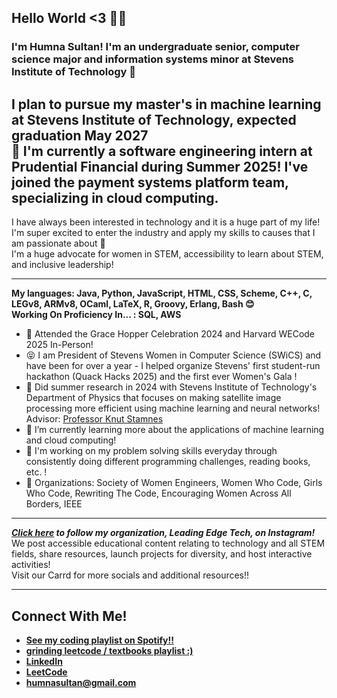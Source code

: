 ## Hello World <3 👩‍💻
### I'm Humna Sultan! I'm an undergraduate senior, computer science major and information systems minor at Stevens Institute of Technology 🦆   
I plan to pursue my master's in machine learning at Stevens Institute of Technology, expected graduation May 2027      
🎉 **I'm currently a software engineering intern at Prudential Financial during Summer 2025!**
I've joined the payment systems platform team, specializing in cloud computing.
-
I have always been interested in technology and it is a huge part of my life! I'm super excited to enter the industry and apply my skills to causes that I am passionate about 💜  
I'm a huge advocate for women in STEM, accessibility to learn about STEM, and inclusive leadership!  

---

**My languages: Java, Python, JavaScript, HTML, CSS, Scheme, C++, C, LEGv8, ARMv8, OCaml, LaTeX, R, Groovy, Erlang, Bash 😊**  
**Working On Proficiency In... : SQL, AWS**
- 🤭 Attended the Grace Hopper Celebration 2024 and Harvard WECode 2025 In-Person!
- 😝 I am President of Stevens Women in Computer Science (SWiCS) and have been for over a year - I helped organize Stevens' first student-run hackathon (Quack Hacks 2025) and the first ever Women's Gala !
- 🚀 Did summer research in 2024 with Stevens Institute of Technology's Department of Physics that focuses on making satellite image processing more efficient using machine learning and neural networks! Advisor: [Professor Knut Stamnes](https://www.stevens.edu/profile/kstamnes)  
- 🌱 I’m currently learning more about the applications of machine learning and cloud computing!
- 🤩 I'm working on my problem solving skills everyday through consistently doing different programming challenges, reading books, etc. !
- 👾 Organizations: Society of Women Engineers, Women Who Code, Girls Who Code, Rewriting The Code, Encouraging Women Across All Borders, IEEE  

---

_**[Click here](https://www.instagram.com/leadingedge.tech/) to follow my organization, Leading Edge Tech, on Instagram!**_  
We post accessible educational content relating to technology and all STEM fields, share resources, launch projects for diversity, and host interactive activities!  
Visit our Carrd for more socials and additional resources!!

---

## Connect With Me!
- **[See my coding playlist on Spotify!!](https://open.spotify.com/playlist/2XcpOFixCnc8DHQ5OwGz06?si=8e0eb76396a54302)**
- **[grinding leetcode / textbooks playlist :)](https://open.spotify.com/playlist/7ljQlZ9FvgmMBKl9eLyIvj?si=68eadee1e5e74505)**
- **[LinkedIn](https://www.linkedin.com/in/humna-sultan/)**   
- **[LeetCode](https://leetcode.com/humnasul/)**
- **[humnasultan@gmail.com](mailto:humnasultan@gmail.com)**
<!--
**humnasul/humnasul** is a ✨ _special_ ✨ repository because its `README.md` (this file) appears on your GitHub profile.

Here are some ideas to get you started:

- 🔭 I’m currently working on ...
- 🌱 I’m currently learning ...
- 👯 I’m looking to collaborate on ...
- 🤔 I’m looking for help with ...
- 💬 Ask me about ...
- 📫 How to reach me: ...
- 😄 Pronouns: ...
- ⚡ Fun fact: ...
-->
